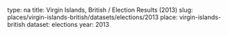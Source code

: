 type: na
title: Virgin Islands, British / Election Results (2013)
slug: places/virgin-islands-british/datasets/elections/2013
place: virgin-islands-british
dataset: elections
year: 2013
